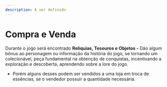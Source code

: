 ```yaml
---
description: A ser definido
---
```


# Compra e Venda

Durante o jogo será encontrado **Relíquias, Tesouros e Objetos -** Dão algum bônus ao personagem ou informação da história do jogo, se tornando um colecionável, peça fundamental na obtenção de conquistas, incentivando a exploração e descoberta, aprendendo sobre a lore do jogo.

* Porém alguns desses podem ser vendidos a uma loja em troca de essências, se o vendedor possuir a quantidade necessária.
